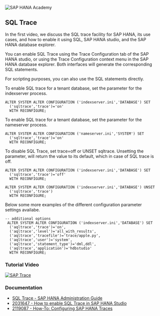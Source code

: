 ![SAP HANA Academy](https://yt3.ggpht.com/-BHsLGUIJDb0/AAAAAAAAAAI/AAAAAAAAAVo/6_d1oarRr8g/s100-mo-c-c0xffffffff-rj-k-no/photo.jpg)

## SQL Trace ##
In the first video, we discuss the SQL trace facility for SAP HANA, its use cases, and how to enable it using SQL, SAP HANA studio, and the SAP HANA database explorer. 

You can enable SQL Trace using the Trace Configuration tab of the SAP HANA studio, or using the Trace Configuration context menu in the SAP HANA database explorer. Both interfaces will generate the corresponding SQL statements. 

For scripting purposes, you can also use the SQL statements directly.  

To enable SQL trace for a tenant database, set the parameter for the indexserver process. 
```
ALTER SYSTEM ALTER CONFIGURATION ('indexserver.ini','DATABASE') SET
  ('sqltrace','trace')='on'
  WITH RECONFIGURE;
```  
To enable SQL trace for a tenant database, set the parameter for the nameserver process. 
```
ALTER SYSTEM ALTER CONFIGURATION ('nameserver.ini','SYSTEM') SET
  ('sqltrace','trace')='on'
  WITH RECONFIGURE;
``` 
To disable SQL Trace, set trace=off or UNSET sqltrace. Unsetting the parameter, will return the value to its default, which in case of SQL trace is off. 
```  
ALTER SYSTEM ALTER CONFIGURATION ('indexserver.ini','DATABASE') SET
  ('sqltrace','trace')='off'
  WITH RECONFIGURE;
  
ALTER SYSTEM ALTER CONFIGURATION ('indexserver.ini','DATABASE') UNSET
  ('sqltrace','trace')
  WITH RECONFIGURE;
```  
Below some more examples of the different configuration parameter settings availabe. 
```
-- additional options
 ALTER SYSTEM ALTER CONFIGURATION ('indexserver.ini','DATABASE') SET
  ('aqltrace','trace')='on',
  ('aqltrace','level')='all_with_results',
  ('aqltrace','tracefile')='trace/apple.py',
  ('aqltrace','user')='system',
  ('aqltrace','statement_type')='dml,ddl',
  ('aqltrace','application')='hdbstudio'  
  WITH RECONFIGURE; 
```
### Tutorial Video ### 
[![SAP Trace](https://img.youtube.com/vi/ycRPnA-L07M/0.jpg)](https://www.youtube.com/watch?v=ycRPnA-L07M "SQL Trace")

### Documentation ### 
* [SQL Trace - SAP HANA Administration Guide](https://help.sap.com/viewer/6b94445c94ae495c83a19646e7c3fd56/latest/en-US/bedc9668bb5710149d56d29fe2632ba0.html)
* [2031647 - How to enable SQL Trace in SAP HANA Studio](https://launchpad.support.sap.com/#/notes/2031647)
* [2119087 - How-To: Configuring SAP HANA Traces](https://launchpad.support.sap.com/#/notes/2119087)
